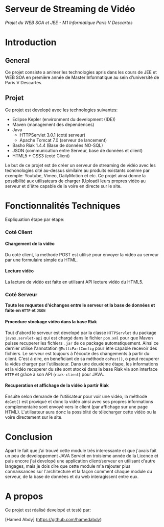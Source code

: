 Serveur de Streaming de Vidéo
=============================
*Projet du WEB SOA et JEE - M1 Informatique Paris V Descartes*


# Introduction

## General

Ce projet consiste a animer les technologies apris dans les cours de JEE et WEB SOA en première année de Master Informatique au sein d'université de Paris V Descartes.

## Projet

Ce projet est developé avec les technologies suivantes:

* Eclipse Kepler (environment du development (IDE))
* Maven (management des dependences)
* Java
  * HTTPServlet 3.0.1 (coté serveur)
  * Apache Tomcat 7.0 (serveur de lancement)
* Basho Riak 1.4.4 (Base de données NO-SQL)
* JSON (communication entre Serveur, base de données et client)
* HTML5 + CSS3 (coté Client)

Le but de ce projet est de créer un serveur de streaming de vidéo avec les techonologies cité au-dessus similaire au produits existants comme par exemple: Youtube, Vimeo, DailyMotion et etc.
Ce projet ainsi donne la possibilité aux utilisateurs de charger (Upload) leurs propres vidéo au serveur et d'être capable de la voire en directe sur le site.


# Fonctionnalités Techniques

Expliquation étape par étape:
### Coté Client

#### Chargement de la vidéo

Du coté client, la methode POST est utilisé pour envoyer la vidèo au serveur par une formulaire simple du HTML.

#### Lecture vidéo

La lacture de vidéo est faite en utilisant API lecture vidéo du HTML5.

### Coté Serveur

**Toute les requetes d'échanges entre le serveur et la base de données et faite en `HTTP` et `JSON`**

#### Procedure stockage vidéo dans la base Riak
Tout d'abord le serveur est developé par la classe `HTTPServlet` du package `javax.servlet-api` qui est chargé dans le fichier `pom.xml` pour que Maven puisse recuperer les fichiers `.jar` de ce package automatiquement.
Ainsi ce dernier utilise l'annotation `@MultiPartConfig` pour être capable recevoir des fichiers.
Le serveur est toujours à l'écoute des changements à partir du client. C'est à dire, en beneficiant de sa méthode `doPost()`, o peut recuperer la vidès charger par l'utilisateur.
Dans une deuxième étape, les informations et la vidéo recuperer du site sont stocké dans la base Riak via son interface `HTTP` et grâce à son API (`riak-client`) pour JAVA.

#### Recuperation et affichage de la vidéo à partir Riak
Ensuite selon demande de l'utilisateur pour voir une vidéo, la méthode `doGet()` est proviqué et donc la vidéo ainsi avec ses propres informations complementaire sont envoyé vers le client (par affichage sur une page HTML). L'utilisateur aura donc la possiblité de télécharger cette vidéo ou la voire directement sur le site.


# Conclusion

Apart le fait que j'ai trouvé cette module très interessante et que j'avais fait un peu de developpement JAVA Servlet en troisieme année de la Licence et puis encore j'ai developé une application client/serveur en utilisant d'autre langages, mais je dois dire que cette module m'a rajouter plus connaissances sur l'architecture et la façon comment chaque module du serveur, de la base de données et du web interagissent entre eux.

# A propos

Ce projet est réalisé developé et testé par:

[Hamed Abdy] (https://github.com/hamedabdy)

